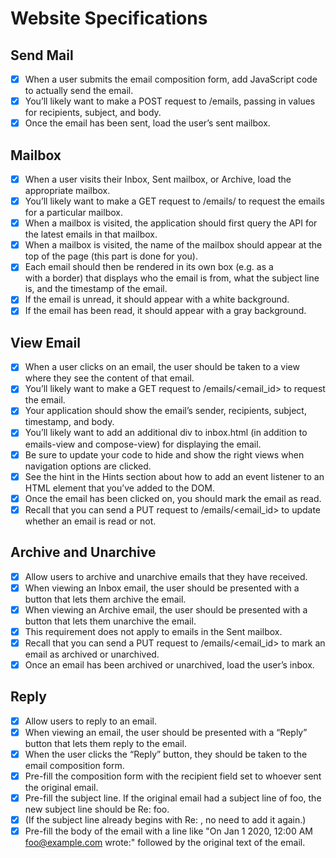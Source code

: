# Website Specifications

## Send Mail

- [X] When a user submits the email composition form, add JavaScript code to actually send the email.
- [X] You’ll likely want to make a POST request to /emails, passing in values for recipients, subject, and body.
- [X] Once the email has been sent, load the user’s sent mailbox.

## Mailbox

- [X] When a user visits their Inbox, Sent mailbox, or Archive, load the appropriate mailbox.
- [X] You’ll likely want to make a GET request to /emails/<mailbox> to request the emails for a particular mailbox.
- [X] When a mailbox is visited, the application should first query the API for the latest emails in that mailbox.
- [X] When a mailbox is visited, the name of the mailbox should appear at the top of the page (this part is done for you).
- [X] Each email should then be rendered in its own box (e.g. as a <div> with a border) that displays who the email is from, what the subject line is, and the timestamp of the email.
- [X] If the email is unread, it should appear with a white background.
- [X] If the email has been read, it should appear with a gray background.

## View Email

- [X] When a user clicks on an email, the user should be taken to a view where they see the content of that email.
- [X] You’ll likely want to make a GET request to /emails/<email_id> to request the email.
- [X] Your application should show the email’s sender, recipients, subject, timestamp, and body.
- [X] You’ll likely want to add an additional div to inbox.html (in addition to emails-view and compose-view) for displaying the email.
- [X] Be sure to update your code to hide and show the right views when navigation options are clicked.
- [X] See the hint in the Hints section about how to add an event listener to an HTML element that you’ve added to the DOM.
- [X] Once the email has been clicked on, you should mark the email as read.
- [X] Recall that you can send a PUT request to /emails/<email_id> to update whether an email is read or not.

## Archive and Unarchive

- [X] Allow users to archive and unarchive emails that they have received.
- [X] When viewing an Inbox email, the user should be presented with a button that lets them archive the email.
- [X] When viewing an Archive email, the user should be presented with a button that lets them unarchive the email.
- [X] This requirement does not apply to emails in the Sent mailbox.
- [X] Recall that you can send a PUT request to /emails/<email_id> to mark an email as archived or unarchived.
- [X] Once an email has been archived or unarchived, load the user’s inbox.

## Reply

- [X] Allow users to reply to an email.
- [X] When viewing an email, the user should be presented with a “Reply” button that lets them reply to the email.
- [X] When the user clicks the “Reply” button, they should be taken to the email composition form.
- [X] Pre-fill the composition form with the recipient field set to whoever sent the original email.
- [X] Pre-fill the subject line. If the original email had a subject line of foo, the new subject line should be Re: foo.
- [X] (If the subject line already begins with Re: , no need to add it again.)
- [X] Pre-fill the body of the email with a line like "On Jan 1 2020, 12:00 AM foo@example.com wrote:" followed by the original text of the email.
